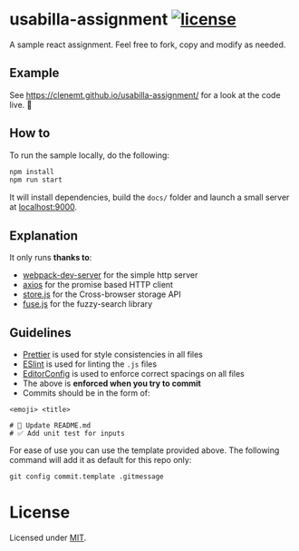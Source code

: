 # usabilla-assignment [![license](https://img.shields.io/github/license/mashape/apistatus.svg?maxAge=2592000)](https://github.com/clenemt/docdash/blob/master/LICENSE.md)

A sample react assignment. Feel free to fork, copy and modify as needed.

## Example

See https://clenemt.github.io/usabilla-assignment/ for a look at the code live. :rocket:

## How to

To run the sample locally, do the following:

```sh
npm install
npm run start
```

It will install dependencies, build the `docs/` folder and launch a small server at [localhost:9000](http://localhost:9000).

## Explanation

It only runs **thanks to**:

* [webpack-dev-server](https://github.com/webpack/webpack-dev-server) for the simple http server
* [axios](https://github.com/axios/axios) for the promise based HTTP client
* [store.js](http://fusejs.io/) for the Cross-browser storage API
* [fuse.js](https://github.com/marcuswestin/store.js/) for the fuzzy-search library


## Guidelines

* [Prettier](https://github.com/prettier/prettier) is used for style consistencies in all files
* [ESlint](http://eslint.org/) is used for linting the `.js` files
* [EditorConfig](http://editorconfig.org/) is used to enforce correct spacings on all files
* The above is **enforced when you try to commit**
* Commits should be in the form of:

```
<emoji> <title>

# 📝 Update README.md
# ✅ Add unit test for inputs
```

For ease of use you can use the template provided above. The following command will add it as default for this repo only:

```
git config commit.template .gitmessage
```

# License

Licensed under [MIT](LICENSE.md).
